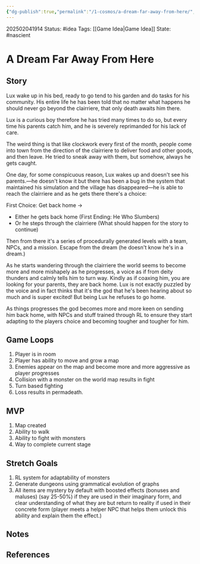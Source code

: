 ```yaml
---
{"dg-publish":true,"permalink":"/1-cosmos/a-dream-far-away-from-here/","created":"2025-02-04T19:14:10.692-05:00","updated":"2025-02-10T12:44:00.203-05:00"}
---
```


202502041914
Status: #idea
Tags: [[Game Idea\|Game Idea]] 
State: #nascient
# A Dream Far Away From Here

## Story
Lux wake up in his bed, ready to go tend to his garden and do tasks for his community. His entire life he has been told that no matter what happens he should never go beyond the clairriere, that only death awaits him there.

Lux is a curious boy therefore he has tried many times to do so, but every time his parents catch him, and he is severely reprimanded for his lack of care.

The weird thing is that like clockwork every first of the month, people come into town from the direction of the clairriere to deliver food and other goods, and then leave. He tried to sneak away with them, but somehow, always he gets caught.

One day, for some conspicuous reason, Lux wakes up and doesn't see his parents.—he doesn't know it but there has been a bug in the system that maintained his simulation and the village has disappeared—he is able to reach the clairriere and as he gets there there's a choice:

First Choice: Get back home -> 
- Either he gets back home (First Ending: He Who Slumbers)
- Or he steps through the clairriere (What should happen for the story to continue)

Then from there it's a series of procedurally generated levels with a team, NPCs, and a mission. Escape from the dream (he doesn't know he's in a dream.)

As he starts wandering through the clairriere the world seems to become more and more mishapely as he progresses, a voice as if from deity thunders and calmly tells him to turn way. Kindly as if coaxing him, you are looking for your parents, they are back home. Lux is not exactly puzzled by the voice and in fact thinks that it's the god that he's been hearing about so much and is super excited! But being Lux he refuses to go home.

As things progresses the god becomes more and more keen on sending him back home, with NPCs and stuff trained through RL to ensure they start adapting to the players choice and becoming tougher and tougher for him.

## Game Loops

1. Player is in room
2. Player has ability to move and grow a map
3. Enemies appear on the map and become more and more aggressive as player progresses
4. Collision with a monster on the world map results in fight
5. Turn based fighting
6. Loss results in permadeath.


## MVP
1. Map created
2. Ability to walk 
3. Ability to fight with monsters
4. Way to complete current stage

## Stretch Goals
1. RL system for adaptability of monsters
2. Generate dungeons using grammatical evolution of graphs
3. All items are mystery by default with boosted effects (bonuses and maluses) (say 25-50%) if they are used in their imaginary form, and clear understanding of what they are but return to reality if used in their concrete form (player meets a helper NPC that helps them unlock this ability and explain them the effect.)


## Notes


## References
